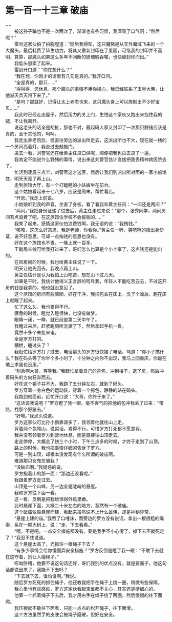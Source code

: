 # 第一百一十三章 破庙

~~
            <br>　　被这孙子骗也不是一次两次了，渐渐也有些习惯，我深吸了口气问：“然后呢？”<br>　　雷剑这家伙拍了拍胸膛道：“随后我得知，这只魔猪是从天外魔域飞来的一个大魔头，最后耗费了毕生功力，将其又重新封印在了里面，可惜我的封印并不高明，算算，那魔头如果这么多年不间断的掳魂魄吞噬，也快破封印而出。”<br>　　我低头思索了起来。<br>　　雷剑开口道：“你在想什么？”<br>　　“我在想，你刚才的话里有几句是真的。”我开口问。<br>　　“全是真的，那只……”<br>　　“得得得，您休息，那个魔头的事情不用你操心，我已经联系了玉皇大帝，让他派天兵天将下来了。”<br>　　“是吗？那就好，记得让太上老君也来，这只魔头身上可以炼制出不少好宝贝……”<br>　　我此时已经走出屋子，然后用力的关上门，生怕这个家伙又跑出来抱住我的腿，不让我离开。<br>　　说这老头的话全是胡扯，那也不对，最起码人家又封印了一次那只野猪应该是真的，至于其他的，呵呵。<br>　　我走出养老院后，径直往旁边的派出所走去，这派出所也不大，现在就一楼的一个房间亮着灯，我走过去敲敲门。<br>　　进去一看，刘警官还在给黄主任录口供呢，顺便把我也拉去录了一遍。<br>　　我肯定不能说什么野猪的事情，说出来这刘警官估计直接把我丢精神病医院去了。<br>　　忙活到凌晨三点半，刘警官这才送客，然后让我们到派出所对面的一家小旅馆住，明天天亮了再上山。<br>　　走到旅馆大厅，有一个打瞌睡的小姑娘坐在前台。<br>　　这个姑娘看起来十七八岁，应该是周末，帮忙看店。<br>　　“开房。”我走上前说。<br>　　小姑娘听到我的声音，坐直了身板，看了看我和黄主任问：“一间还是两间？”<br>　　“两间。”我把身份证递了过去后，黄主任走过来说：“那个，张秀同学，两间房间有点浪费了吧，在这旅馆住学校不会报销的……”<br>　　我笑了起来，感情这家伙怕浪费钱啊，我无语的说：“我掏钱。”<br>　　“咳咳，这怎么好意思，我是老师，你看你。”黄主任一听，笑嘻嘻的掏出身份证，说不好意思，可却一点掏钱的意思也没有。<br>　　好在这个旅馆也不贵，一晚上就一百多。<br>　　王副局长钱可给我打过来了，哥们怎么也算是个小土豪了，这点钱还是能出的。<br>　　在回房间的时候，我也给黄主任说了一下。<br>　　明天让他先回去，我晚点再上山。<br>　　黄主任估计是认为我怕上山吃苦，想在山下过几天。<br>　　如果是平时，我估计他得义正言辞的呵斥我，年轻人不能吃苦云云，不过这开房的钱是我拿的，他也就没意见了。<br>　　这个旅馆的房间有些简陋，好在干净，我把包丢在床上，洗了个澡后，趟在床上就睡了起来。<br>　　忙了这么久，我也累得不行。<br>　　疲惫的时候，睡觉入睡很快，也没有做梦。<br>　　眼睛一闭，一睁，就已经是第二天中午了。<br>　　我醒过来后，赶紧跑厕所洗漱了下，然后拿起手机一看。<br>　　竟然十多个未接来电。<br>　　全是罗方打的。<br>　　糟糕，睡过头了？<br>　　我赶忙给罗方打了过去，电话那头的罗方很快接了电话，骂道：“你小子搞什么？我在码头等了你半个多小时了，十分钟之内你不出现，我马上回重庆，你跪在地上求我也没用。”<br>　　“别急啊大哥，等等我。”我赶忙拿着自己的背包，冲到楼下，退了房，然后冲着码头的方向狂奔而去。<br>　　好在这个镇子并不大，我跑了五分钟左右，就到了码头。<br>　　罗方穿着一身白色的运动装，背着一个挎包，静静的站在码头。<br>　　我跑到他面前，赶忙开口说：“大哥，你终于来了。”<br>　　“这话该我说吧？”罗方瞪了我一眼，毫不客气的把他的包冲我丢了过来：“带路，找那个野猪去。”<br>　　“好嘞。”我点头说道。<br>　　罗方这家伙可比孙小鹏靠谱多了，我领着他就往山上走。<br>　　背着两个包爬山，说实话，累得不行，可惜罗方打死都不愿意背。<br>　　我并没有领着罗方到营地休息，而是直接往山顶走去。<br>　　走走停停，大概走了快三个小时，下午三点多的时候，才终于走到了山顶。<br>　　路上的时候，我也把事情详细的告诉了罗方。<br>　　可是一到山顶，却根本没发现有什么所谓的破庙啊。<br>　　难道那只女鬼在骗我？<br>　　“没破庙啊。”我疑惑的说。<br>　　罗方指着山的那一面：“那边还没看呢。”<br>　　我跟着罗方走过去。<br>　　山顶是一个山峰，另一边全是陡峭的悬崖。<br>　　我和罗方往下面一看。<br>　　这一看，反倒是把我给惊得外焦里嫩。<br>　　此时悬崖下面，大概二十米左右的地方，竟然有一个破庙。<br>　　这个破庙依靠悬崖而建，看起来虽然说不上什么雄伟，却是神秘异常。<br>　　“悬崖上建的庙。”我吞了口唾沫，而旁边的罗方没有说话，拿出一根很粗的绳索，系在一颗大树上，说：“走，下去看看。”<br>　　“喂，不是吧，一点安全措施都没有，要是我手不小心滑了，掉下去不就死定了？”我忍不住说道。<br>　　这个悬崖太高了，光抓住一根绳子下去？<br>　　“有多少事情会给你慢慢弄安全措施？”罗方反倒是瞪了我一眼：“不敢下去就在这守着，别让人碰绳子。”<br>　　哎呦卧槽，他要不说这句话还好，哥们我别的优点没有，就是要面子，他这句话都说出来了，我能不下去吗？<br>　　“下去就下去，谁怕谁啊。”我说。<br>　　随后罗方死死的抓住绳子，他还教我把手在绳子上绕一圈，稍微有些保障。<br>　　我心里也有些感动，罗方这家伙看起来谁都不关心，其实还是挺细心的。<br>　　他第一个抓着绳子下去后，我才用右手在绳子绕了两圈，然后慢慢的往下面爬。<br>　　我压根就不敢往下面看，只能一点点的松开绳子，往下面滑。<br>　　这个方法虽然手的皮肤会被绳子磨破，但好在安全。<br>
	
